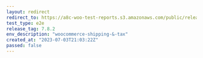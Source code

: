 ```yaml
---
layout: redirect
redirect_to: https://a8c-woo-test-reports.s3.amazonaws.com/public/release/7.8.2/woocommerce-shipping-&-tax/e2e/index.html
test_type: e2e
release_tag: 7.8.2
env_description: "woocommerce-shipping-&-tax"
created_at: "2023-07-03T21:03:22Z"
passed: false
---
```

